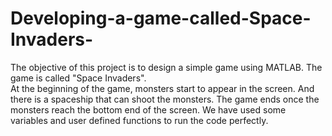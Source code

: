 # Developing-a-game-called-Space-Invaders-
The objective of this project is to design a simple game using MATLAB. The game is called "Space Invaders".  
At the beginning of the game, monsters start to appear in the screen. And there is a spaceship that can shoot the monsters. The game ends once the monsters reach the bottom end of the screen. 
We have used some variables and user defined functions to run the code perfectly.
